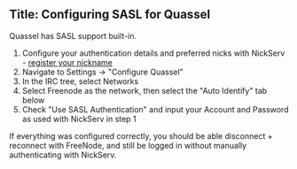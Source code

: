 Title: Configuring SASL for Quassel
---
Quassel has SASL support built-in.

1. Configure your authentication details and preferred nicks with NickServ - [register your nickname](kb/using/registration)
2. Navigate to Settings -> "Configure Quassel"
3. In the IRC tree, select Networks
4. Select Freenode as the network, then select the "Auto Identify" tab below
5. Check "Use SASL Authentication" and input your Account and Password as used with NickServ in step 1

If everything was configured correctly, you should be able disconnect + reconnect with FreeNode, and still be logged in without manually authenticating with NickServ.

